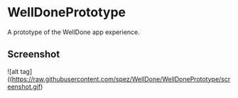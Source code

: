 WellDonePrototype
=============

A prototype of the WellDone app experience.

Screenshot
---
![alt tag]((https://raw.githubusercontent.com/spez/WellDone/WellDonePrototype/screenshot.gif)
